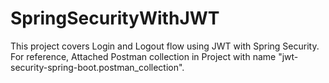 # SpringSecurityWithJWT
This project covers Login and Logout flow using JWT with Spring Security. For reference, Attached Postman collection in Project with name "jwt-security-spring-boot.postman_collection".
